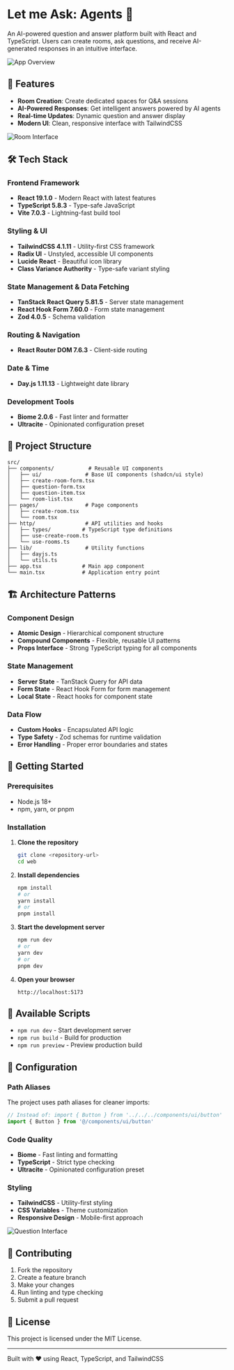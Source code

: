 # Let me Ask: Agents 🤖

An AI-powered question and answer platform built with React and TypeScript. Users can create rooms, ask questions, and receive AI-generated responses in an intuitive interface.

![App Overview](./docs/app-overview.png)

## 🚀 Features

- **Room Creation**: Create dedicated spaces for Q&A sessions
- **AI-Powered Responses**: Get intelligent answers powered by AI agents
- **Real-time Updates**: Dynamic question and answer display
- **Modern UI**: Clean, responsive interface with TailwindCSS

![Room Interface](./docs/room-interface.png)

## 🛠️ Tech Stack

### Frontend Framework
- **React 19.1.0** - Modern React with latest features
- **TypeScript 5.8.3** - Type-safe JavaScript
- **Vite 7.0.3** - Lightning-fast build tool

### Styling & UI
- **TailwindCSS 4.1.11** - Utility-first CSS framework
- **Radix UI** - Unstyled, accessible UI components
- **Lucide React** - Beautiful icon library
- **Class Variance Authority** - Type-safe variant styling

### State Management & Data Fetching
- **TanStack React Query 5.81.5** - Server state management
- **React Hook Form 7.60.0** - Form state management
- **Zod 4.0.5** - Schema validation

### Routing & Navigation
- **React Router DOM 7.6.3** - Client-side routing

### Date & Time
- **Day.js 1.11.13** - Lightweight date library

### Development Tools
- **Biome 2.0.6** - Fast linter and formatter
- **Ultracite** - Opinionated configuration preset

## 📁 Project Structure

```
src/
├── components/           # Reusable UI components
│   ├── ui/              # Base UI components (shadcn/ui style)
│   ├── create-room-form.tsx
│   ├── question-form.tsx
│   ├── question-item.tsx
│   └── room-list.tsx
├── pages/               # Page components
│   ├── create-room.tsx
│   └── room.tsx
├── http/                # API utilities and hooks
│   ├── types/          # TypeScript type definitions
│   ├── use-create-room.ts
│   └── use-rooms.ts
├── lib/                 # Utility functions
│   ├── dayjs.ts
│   └── utils.ts
├── app.tsx             # Main app component
└── main.tsx            # Application entry point
```

## 🏗️ Architecture Patterns

### Component Design
- **Atomic Design** - Hierarchical component structure
- **Compound Components** - Flexible, reusable UI patterns
- **Props Interface** - Strong TypeScript typing for all components

### State Management
- **Server State** - TanStack Query for API data
- **Form State** - React Hook Form for form management
- **Local State** - React hooks for component state

### Data Flow
- **Custom Hooks** - Encapsulated API logic
- **Type Safety** - Zod schemas for runtime validation
- **Error Handling** - Proper error boundaries and states

## 🚀 Getting Started

### Prerequisites
- Node.js 18+ 
- npm, yarn, or pnpm

### Installation

1. **Clone the repository**
   ```bash
   git clone <repository-url>
   cd web
   ```

2. **Install dependencies**
   ```bash
   npm install
   # or
   yarn install
   # or
   pnpm install
   ```

3. **Start the development server**
   ```bash
   npm run dev
   # or
   yarn dev
   # or
   pnpm dev
   ```

4. **Open your browser**
   ```
   http://localhost:5173
   ```

## 📜 Available Scripts

- `npm run dev` - Start development server
- `npm run build` - Build for production
- `npm run preview` - Preview production build

## 🔧 Configuration

### Path Aliases
The project uses path aliases for cleaner imports:
```typescript
// Instead of: import { Button } from '../../../components/ui/button'
import { Button } from '@/components/ui/button'
```

### Code Quality
- **Biome** - Fast linting and formatting
- **TypeScript** - Strict type checking
- **Ultracite** - Opinionated configuration preset

### Styling
- **TailwindCSS** - Utility-first styling
- **CSS Variables** - Theme customization
- **Responsive Design** - Mobile-first approach

![Question Interface](./docs/question-interface.png)

## 🤝 Contributing

1. Fork the repository
2. Create a feature branch
3. Make your changes
4. Run linting and type checking
5. Submit a pull request

## 📝 License

This project is licensed under the MIT License.

---

Built with ❤️ using React, TypeScript, and TailwindCSS
